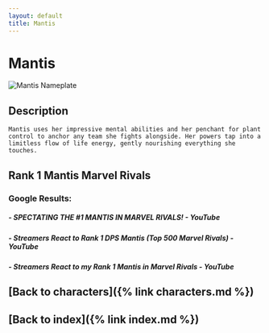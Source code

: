 ```yaml
---
layout: default
title: Mantis
---
```


# Mantis

![Mantis Nameplate](../images/Mantis.png)

## Description

    Mantis uses her impressive mental abilities and her penchant for plant control to anchor any team she fights alongside. Her powers tap into a limitless flow of life energy, gently nourishing everything she touches.

## Rank 1 Mantis Marvel Rivals

### Google Results:

##### - SPECTATING THE #1 MANTIS IN MARVEL RIVALS! - YouTube
##### - Streamers React to Rank 1 DPS Mantis (Top 500 Marvel Rivals) - YouTube
##### - Streamers React to my Rank 1 Mantis in Marvel Rivals - YouTube

## [Back to characters]({% link characters.md %})

## [Back to index]({% link index.md %})

